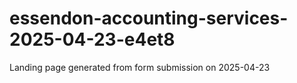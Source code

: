 # essendon-accounting-services-2025-04-23-e4et8
Landing page generated from form submission on 2025-04-23
